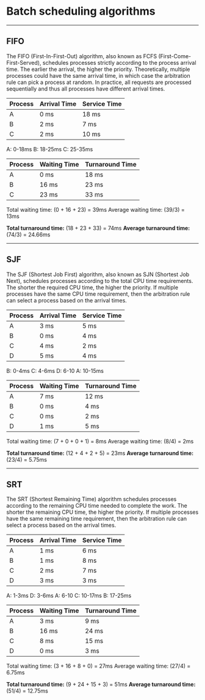# Batch scheduling algorithms

***

## FIFO

The FIFO (First-In-First-Out) algorithm, also known as FCFS
(First-Come-First-Served), schedules processes strictly according
to the process arrival time. The earlier the arrival, the higher
the priority. Theoretically, multiple processes could have the
same arrival time, in which case the arbitration rule can pick a
process at random. In practice, all requests are processed
sequentially and thus all processes have different arrival times.

Process | Arrival Time | Service Time
---------|----------|---------
 A | 0 ms | 18 ms
 B | 2 ms | 7 ms
 C | 2 ms | 10 ms

A: 0-18ms
B: 18-25ms
C: 25-35ms

Process | Waiting Time | Turnaround Time
---------|----------|---------
 A | 0 ms | 18 ms
 B | 16 ms | 23 ms
 C | 23 ms | 33 ms

Total waiting time: (0 + 16 + 23) = 39ms
Average waiting time: (39/3) = 13ms

**Total turnaround time:** (18 + 23 + 33) = 74ms
**Average turnaround time:** (74/3) = 24.66ms

***

## SJF

The SJF (Shortest Job First) algorithm, also known as SJN
(Shortest Job Next), schedules processes according to the total
CPU time requirements. The shorter the required CPU time, the
higher the priority. If multiple processes have the same CPU time
requirement, then the arbitration rule can select a process based
on the arrival times.

Process | Arrival Time | Service Time
---------|----------|---------
 A | 3 ms | 5 ms
 B | 0 ms | 4 ms
 C | 4 ms | 2 ms
 D | 5 ms | 4 ms

B: 0-4ms
C: 4-6ms
D: 6-10
A: 10-15ms

Process | Waiting Time | Turnaround Time
---------|----------|---------
 A | 7 ms | 12 ms
 B | 0 ms | 4 ms
 C | 0 ms | 2 ms
 D | 1 ms  | 5 ms

Total waiting time: (7 + 0 + 0 + 1) = 8ms
Average waiting time: (8/4) = 2ms

**Total turnaround time:** (12 + 4 + 2 + 5) = 23ms
**Average turnaround time:** (23/4) = 5.75ms

***

## SRT

The SRT (Shortest Remaining Time) algorithm schedules processes
according to the remaining CPU time needed to complete the work.
The shorter the remaining CPU time, the higher the priority. If
multiple processes have the same remaining time requirement, then
the arbitration rule can select a process based on the arrival
times.

Process | Arrival Time | Service Time
---------|----------|---------
 A | 1 ms | 6 ms
 B | 1 ms | 8 ms
 C | 2 ms | 7 ms
 D | 3 ms | 3 ms

A: 1-3ms
D: 3-6ms
A: 6-10
C: 10-17ms
B: 17-25ms

Process | Waiting Time | Turnaround Time
---------|----------|---------
 A | 3 ms | 9 ms
 B | 16 ms | 24 ms
 C | 8 ms | 15 ms
 D | 0 ms  | 3 ms

Total waiting time: (3 + 16 + 8 + 0) = 27ms
Average waiting time: (27/4) = 6.75ms

**Total turnaround time:** (9 + 24 + 15 + 3) = 51ms
**Average turnaround time:** (51/4) = 12.75ms
